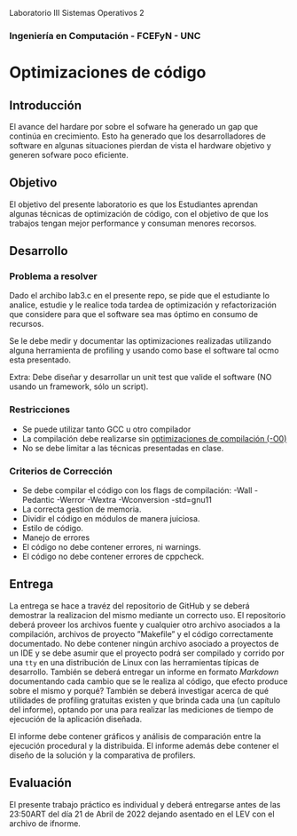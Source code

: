 Laboratorio III  Sistemas Operativos 2 
### Ingeniería en Computación - FCEFyN - UNC
# Optimizaciones de código

## Introducción
El avance del hardare por sobre el sofware ha generado un gap que continúa en crecimiento. Esto ha generado que los desarrolladores de software en algunas situaciones pierdan de vista el hardware objetivo y generen sofware poco eficiente.

## Objetivo
El objetivo del presente laboratorio es que los Estudiantes aprendan algunas técnicas de optimización de código, con el objetivo de que los trabajos tengan mejor performance y consuman menores recorsos.

## Desarrollo
### Problema a resolver
Dado el archibo lab3.c en el presente repo, se pide que el estudiante lo analice, estudie y le realice toda tardea de optimización y refactorización que considere para que el software sea mas óptimo en consumo de recursos.

Se le debe medir y documentar las optimizaciones realizadas utilizando alguna herramienta de profiling y usando como base el software tal ocmo esta presentado.

Extra: Debe diseñar y desarrollar un unit test que valide el software (NO usando un framework, sólo un script).

### Restricciones
- Se puede utilizar tanto GCC u otro compilador
- La compilación debe realizarse sin [optimizaciones de compilación (-O0)](https://gcc.gnu.org/onlinedocs/gcc/Optimize-Options.html)
- No se debe limitar a las técnicas presentadas en clase.

### Criterios de Corrección
- Se debe compilar el código con los flags de compilación: 
     -Wall -Pedantic -Werror -Wextra -Wconversion -std=gnu11
- La correcta gestion de memoria.
- Dividir el código en módulos de manera juiciosa.
- Estilo de código.
- Manejo de errores
- El código no debe contener errores, ni warnings.
- El código no debe contener errores de cppcheck.

## Entrega
La entrega se hace a travéz del repositorio de GitHub y se deberá demostrar la realizacion del mismo mediante un correcto uso. El repositorio deberá proveer los archivos fuente y cualquier otro archivo asociados a la compilación, archivos  de  proyecto  ”Makefile”  y  el  código correctamente documentado. No debe contener ningún archivo asociado a proyectos de un IDE y se debe asumir que el proyecto podrá ser compilado y corrido por una `tty` en una distribución de Linux con las herramientas típicas de desarrollo. También se deberá entregar un informe en formato _Markdown_ documentando cada cambio que se le realiza al código, que efecto produce sobre el mismo y porqué?
También se deberá investigar acerca de qué utilidades de profiling gratuitas existen y que brinda cada una (un capítulo del informe), optando por una para realizar las mediciones de tiempo de ejecución de la aplicación diseñada.

El informe debe contener gráficos y análisis de comparación entre la ejecución procedural y la distribuida. El informe además debe contener el diseño de la solución y la comparativa de profilers.

## Evaluación
El presente trabajo práctico es individual y deberá entregarse antes de las 23:50ART del día 21 de Abril de 2022 dejando asentado en el LEV con el archivo de ifnorme. 

